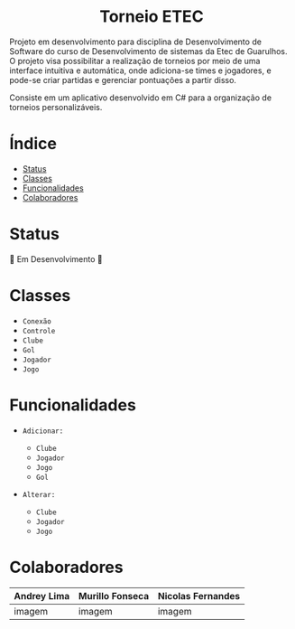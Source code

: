 <h1 align="center">Torneio ETEC</h1>
<p> Projeto em desenvolvimento para disciplina de Desenvolvimento de Software do curso de Desenvolvimento de sistemas da Etec de Guarulhos. O projeto visa possibilitar a realização de torneios por meio de uma interface intuitiva e automática, onde adiciona-se times e jogadores, e pode-se criar partidas e gerenciar pontuações a partir disso. </p>
<p>Consiste em um aplicativo desenvolvido em C# para a organização de torneios personalizáveis.</p>

  # Índice
  * [Status](#Status)
  * [Classes](#CLasses)
  * [Funcionalidades](#Funcionalidades)
  * [Colaboradores](#Colaboradores)
  
  # Status
  🚧 Em Desenvolvimento 🚧
  
  # Classes 
  - `Conexão`
  - `Controle`
  - `Clube`
  - `Gol`
  - `Jogador`
  - `Jogo`
  
  # Funcionalidades
  - `Adicionar:`
    - `Clube`
    - `Jogador`
    - `Jogo`
    - `Gol`
      
  - `Alterar:`
    - `Clube`
    - `Jogador`
    - `Jogo`

# Colaboradores
| Andrey Lima | Murillo Fonseca | Nicolas Fernandes |
|-------------|-----------------|-------------------|
|   imagem    |      imagem     |      imagem       |
